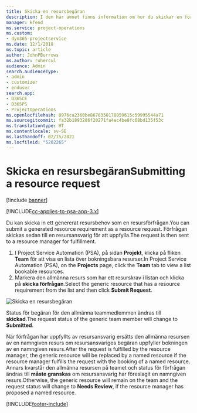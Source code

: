 ```yaml
---
title: Skicka en resursbegäran
description: I den här ämnet finns information om hur du skickar en förfrågan för en projektresurs.
manager: kfend
ms.service: project-operations
ms.custom:
- dyn365-projectservice
ms.date: 12/1/2018
ms.topic: article
author: JohnPBurrows
ms.author: ruhercul
audience: Admin
search.audienceType:
- admin
- customizer
- enduser
search.app:
- D365CE
- D365PS
- ProjectOperations
ms.openlocfilehash: 8976ca2360be8676350178059615c59995544a71
ms.sourcegitcommit: fa32b1893286f20271fa4ec4be8fc68bd135f53c
ms.translationtype: HT
ms.contentlocale: sv-SE
ms.lasthandoff: 02/15/2021
ms.locfileid: "5282265"
---
```

# <a name="submitting-a-resource-request"></a><span data-ttu-id="acbb4-103">Skicka en resursbegäran</span><span class="sxs-lookup"><span data-stu-id="acbb4-103">Submitting a resource request</span></span>

[!include [banner](../includes/psa-now-project-operations.md)]

[!INCLUDE[cc-applies-to-psa-app-3.x](../includes/cc-applies-to-psa-app-3x.md)]

<span data-ttu-id="acbb4-104">Du kan skicka in ett genererat resursbehov som en resursförfrågan.</span><span class="sxs-lookup"><span data-stu-id="acbb4-104">You can submit a generated resource requirement as a resource request.</span></span> <span data-ttu-id="acbb4-105">Förfrågan skickas sedan till en resursansvarig för att uppfylla.</span><span class="sxs-lookup"><span data-stu-id="acbb4-105">The request is then sent to a resource manager for fulfillment.</span></span>

1. <span data-ttu-id="acbb4-106">I Project Service Automation (PSA), på sidan **Projekt**, klicka på fliken **Team** för att visa en lista över bokningsbara resurser.</span><span class="sxs-lookup"><span data-stu-id="acbb4-106">In Project Service Automation (PSA), on the **Projects** page, click the **Team** tab to view a list bookable resources.</span></span> 
2. <span data-ttu-id="acbb4-107">Markera den allmänna resurs som har ett resurskrav i listan och klicka på **skicka förfrågan**.</span><span class="sxs-lookup"><span data-stu-id="acbb4-107">Select the generic resource that has a resource requirement from the list and then click **Submit Request**.</span></span>

![Skicka en resursbegäran](media/RM-how-to-18.png)

<span data-ttu-id="acbb4-109">Status för begäran för den allmänna teammedlemmen ändras till **skickad**.</span><span class="sxs-lookup"><span data-stu-id="acbb4-109">The request status of the generic team member will change to **Submitted**.</span></span>

<span data-ttu-id="acbb4-110">När förfrågan har uppfyllts av resursansvarig ersätts den allmänna resursen av en namngiven resurs om resursansvariges begäran uppfyller bokningen av en namngiven resurs.</span><span class="sxs-lookup"><span data-stu-id="acbb4-110">After the request is fulfilled by the resource manager, the generic resource will be replaced by a named resource if the resource manager fulfills the request with the booking of a named resource.</span></span> <span data-ttu-id="acbb4-111">Annars kvarstår den allmänna resursen på teamet och status för förfrågan ändras till **måste granskas** om resursansvarig har föreslagit en namngiven resurs.</span><span class="sxs-lookup"><span data-stu-id="acbb4-111">Otherwise, the generic resource will remain on the team and the request status will change to **Needs Review**, if the resource manager has proposed a named resource.</span></span>


[!INCLUDE[footer-include](../includes/footer-banner.md)]